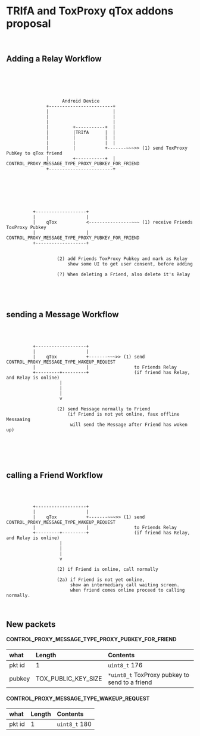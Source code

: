 
# TRIfA and ToxProxy qTox addons proposal
<br>

## Adding a Relay Workflow
<br>
<br>


```


                     Android Device                                
               +------------------------+       
               |                        |                          
               |                        |     
               |                        |     
               |         +-----------+  |     
               |         |TRIfA      |  |    
               |         |           |  |  
               |         |           |  |
               |         |           +-------~~~>> (1) send ToxProxy PubKey to qTox friend
               |         +-----------+  |              CONTROL_PROXY_MESSAGE_TYPE_PROXY_PUBKEY_FOR_FRIEND  
               +------------------------+





```

<br>


```
          +-------------------+                          
          |                   |                          
          |    qTox           <----------------~~~ (1) receive Friends ToxProxy Pubkey                           
          |                   |                        CONTROL_PROXY_MESSAGE_TYPE_PROXY_PUBKEY_FOR_FRIEND  
          +-------------------+                          


                   (2) add Friends ToxProxy Pubkey and mark as Relay
                       show some UI to get user consent, before adding

                   (?) When deleting a Friend, also delete it's Relay



```

<br>



## sending a Message Workflow
<br>
<br>

```
          +-------------------+                          
          |                   |                          
          |    qTox           +-------~~~>> (1) send CONTROL_PROXY_MESSAGE_TYPE_WAKEUP_REQUEST                          
          |                   |                 to Friends Relay
          +---------+---------+                 (if friend has Relay, and Relay is online)         
                    |
                    |
                    |
                    v

                   (2) send Message normally to Friend
                       (if Friend is not yet online, faux offline Messaaing
                        will send the Message after Friend has woken up)




```


<br>

## calling a Friend Workflow
<br>
<br>

```
          +-------------------+                          
          |                   |                          
          |    qTox           +-------~~~>> (1) send CONTROL_PROXY_MESSAGE_TYPE_WAKEUP_REQUEST                          
          |                   |                 to Friends Relay
          +---------+---------+                 (if friend has Relay, and Relay is online)         
                    |
                    |
                    |
                    v

                   (2) if Friend is online, call normally

                   (2a) if Friend is not yet online,
                        show an intermediary call waiting screen.
                        when friend comes online proceed to calling normally.



```




## New packets


#### CONTROL_PROXY_MESSAGE_TYPE_PROXY_PUBKEY_FOR_FRIEND

|what       |Length               | Contents
|:----------|:--------------------|:-------------
|pkt id     | 1                   | `uint8_t` 176
|pubkey     | TOX_PUBLIC_KEY_SIZE | `*uint8_t` ToxProxy pubkey to send to a friend


#### CONTROL_PROXY_MESSAGE_TYPE_WAKEUP_REQUEST

|what       |Length               | Contents
|:----------|:--------------------|:-------------
|pkt id     | 1                   | `uint8_t` 180





